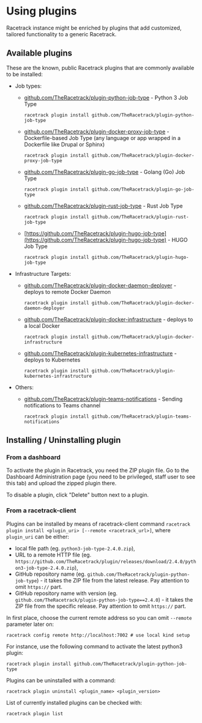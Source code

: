 # Using plugins
Racetrack instance might be enriched by plugins that add 
customized, tailored functionality to a generic Racetrack.

## Available plugins
These are the known, public Racetrack plugins that are commonly available to be installed:

- Job types:
    - [github.com/TheRacetrack/plugin-python-job-type](https://github.com/TheRacetrack/plugin-python-job-type) -
      Python 3 Job Type
      ```
      racetrack plugin install github.com/TheRacetrack/plugin-python-job-type
      ```

    - [github.com/TheRacetrack/plugin-docker-proxy-job-type](https://github.com/TheRacetrack/plugin-docker-proxy-job-type) -
      Dockerfile-based Job Type (any language or app wrapped in a Dockerfile like Drupal or Sphinx)
      ```
      racetrack plugin install github.com/TheRacetrack/plugin-docker-proxy-job-type
      ```

    - [github.com/TheRacetrack/plugin-go-job-type](https://github.com/TheRacetrack/plugin-go-job-type) -
      Golang (Go) Job Type
      ```
      racetrack plugin install github.com/TheRacetrack/plugin-go-job-type
      ```

    - [github.com/TheRacetrack/plugin-rust-job-type](https://github.com/TheRacetrack/plugin-rust-job-type) -
      Rust Job Type
      ```
      racetrack plugin install github.com/TheRacetrack/plugin-rust-job-type
      ```

    - [https://github.com/TheRacetrack/plugin-hugo-job-type](https://github.com/TheRacetrack/plugin-hugo-job-type) -
      HUGO Job Type
      ```
      racetrack plugin install github.com/TheRacetrack/plugin-hugo-job-type
      ```

- Infrastructure Targets:
    - [github.com/TheRacetrack/plugin-docker-daemon-deployer](https://github.com/TheRacetrack/plugin-docker-daemon-deployer) -
      deploys to remote Docker Daemon
      ```
      racetrack plugin install github.com/TheRacetrack/plugin-docker-daemon-deployer
      ```

    - [github.com/TheRacetrack/plugin-docker-infrastructure](https://github.com/TheRacetrack/plugin-docker-infrastructure) -
      deploys to a local Docker
      ```
      racetrack plugin install github.com/TheRacetrack/plugin-docker-infrastructure
      ```

    - [github.com/TheRacetrack/plugin-kubernetes-infrastructure](https://github.com/TheRacetrack/plugin-kubernetes-infrastructure) -
      deploys to Kubernetes
      ```
      racetrack plugin install github.com/TheRacetrack/plugin-kubernetes-infrastructure
      ```

- Others:
    - [github.com/TheRacetrack/plugin-teams-notifications](https://github.com/TheRacetrack/plugin-teams-notifications) -
      Sending notifications to Teams channel
      ```
      racetrack plugin install github.com/TheRacetrack/plugin-teams-notifications
      ```

## Installing / Uninstalling plugin
### From a dashboard
To activate the plugin in Racetrack, you need the ZIP plugin file.
Go to the Dashboard Administration page
(you need to be privileged, staff user to see this tab)
and upload the zipped plugin there.

To disable a plugin, click "Delete" button next to a plugin.

### From a racetrack-client
Plugins can be installed by means of racetrack-client command
`racetrack plugin install <plugin_uri> [--remote <racetrack_url>]`,
where `plugin_uri` can be either:

- local file path (eg. `python3-job-type-2.4.0.zip`),
- URL to a remote HTTP file (eg. `https://github.com/TheRacetrack/plugin/releases/download/2.4.0/python3-job-type-2.4.0.zip`),
- GitHub repository name (eg. `github.com/TheRacetrack/plugin-python-job-type`) -
  it takes the ZIP file from the latest release.
  Pay attention to omit `https://` part.
- GitHub repository name with version (eg. `github.com/TheRacetrack/plugin-python-job-type==2.4.0`) -
  it takes the ZIP file from the specific release.
  Pay attention to omit `https://` part.

In first place, choose the current remote address so you can omit `--remote` parameter later on:
```shell
racetrack config remote http://localhost:7002 # use local kind setup
```

For instance, use the following command to activate the latest python3 plugin:
```shell
racetrack plugin install github.com/TheRacetrack/plugin-python-job-type
```

Plugins can be uninstalled with a command:
```shell
racetrack plugin uninstall <plugin_name> <plugin_version>
```

List of currently installed plugins can be checked with:
```shell
racetrack plugin list
```
